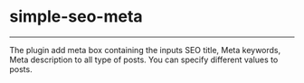 # simple-seo-meta
---
The plugin add meta box containing the inputs SEO title, Meta keywords, Meta description to all type of posts.
You can specify different values to posts.
